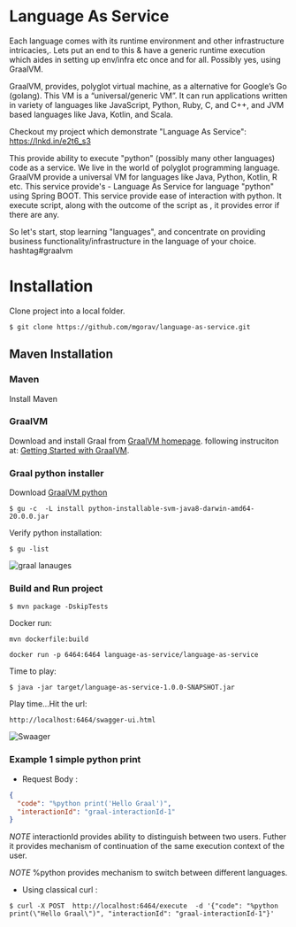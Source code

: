 # Language As Service

Each language comes with its runtime environment and other infrastructure intricacies,. Lets put an end to this & have a generic runtime execution which aides in setting up env/infra etc once and for all. Possibly yes, using GraalVM. 

GraalVM, provides, polyglot virtual machine, as a alternative for Google’s Go (golang). This VM is a “universal/generic VM”. It can run applications written in variety of languages like JavaScript, Python, Ruby, C, and C++, and JVM based languages like Java, Kotlin, and Scala.

Checkout my project which demonstrate "Language As Service": https://lnkd.in/e2t6_s3

This provide ability to execute "python" (possibly many other languages) code as a service.  We live in the world of polyglot programming language. GraalVM provide a universal VM for languages like Java, Python, Kotlin, R etc. This service provide's - Language As Service for language "python" using Spring BOOT. This service provide ease of interaction with python. It execute script, along with the outcome of the script as , it provides error if there are any.

So let's start, stop learning "languages", and concentrate on providing business functionality/infrastructure in the language of your choice.
hashtag#graalvm
# Installation 

Clone project into a local folder.

```$shell 
$ git clone https://github.com/mgorav/language-as-service.git
```

## Maven Installation

### Maven 

Install Maven

### GraalVM 
Download and install Graal from  [GraalVM homepage](https://www.graalvm.org/). 
following instruciton at: [Getting Started with GraalVM](https://www.graalvm.org/docs/getting-started/). 



### Graal python installer
Download [GraalVM python](https://www.graalvm.org/docs/reference-manual/languages/python/)
```$shell
$ gu -c  -L install python-installable-svm-java8-darwin-amd64-20.0.0.jar
```

Verify python installation:

```$shell
$ gu -list
```

![graal lanauges](./graal-languages.png)

### Build and Run project 


````
$ mvn package -DskipTests
````

Docker run:

```$shell
mvn dockerfile:build

docker run -p 6464:6464 language-as-service/language-as-service
```

Time to play:

```
$ java -jar target/language-as-service-1.0.0-SNAPSHOT.jar
```

Play time...Hit the url:
```
http://localhost:6464/swagger-ui.html

```
![Swaager](./swagger.png)

### Example 1 simple python print

- Request Body :
```json
{
  "code": "%python print('Hello Graal')", 
  "interactionId": "graal-interactionId-1"
}
```

*NOTE* interactionId provides ability to distinguish between two users. Futher it provides mechanism of continuation of the same execution context of the user.

*NOTE* %python provides mechanism to switch between different languages.

- Using classical curl :

```
$ curl -X POST  http://localhost:6464/execute  -d '{"code": "%python print(\"Hello Graal\")", "interactionId": "graal-interactionId-1"}'
```

